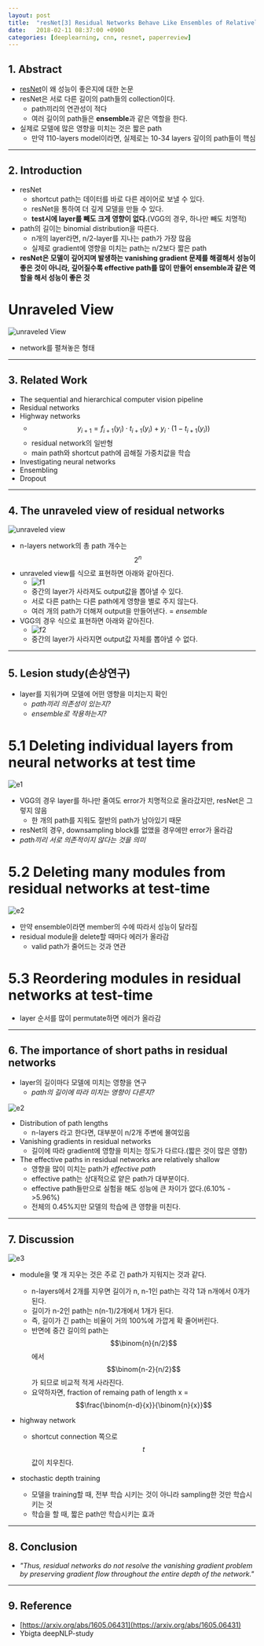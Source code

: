 ```yaml
---
layout: post
title:  "resNet[3] Residual Networks Behave Like Ensembles of Relatively Shallow Networks(2016) - Review"
date:   2018-02-11 08:37:00 +0900
categories: [deeplearning, cnn, resnet, paperreview]
---
```


## 1. Abstract
- [resNet](https://hwkim94.github.io/cnn/deeplearning/paperreview/2018/02/10/resNet1.html)이 왜 성능이 좋은지에 대한 논문
- resNet은 서로 다른 길이의 path들의 collection이다.
    - path끼리의 연관성이 적다
    - 여러 길이의 path들은 **ensemble**과 같은 역할을 한다.
- 실제로 모델에 많은 영향을 미치는 것은 짧은 path
    - 만약 110-layers model이라면, 실제로는 10-34 layers 깊이의 path들이 핵심

-----

## 2. Introduction
- resNet
    - shortcut path는 데이터를 바로 다른 레이어로 보낼 수 있다.
    - resNet을 통하여 더 깊게 모델을 만들 수 있다.
    - **test시에 layer를 빼도 크게 영향이 없다.**(VGG의 경우, 하나만 빼도 치명적)
- path의 길이는 binomial distribution을 따른다.
    - n개의 layer라면, n/2-layer를 지나는 path가 가장 많음
    - 실제로 gradient에 영향을 미치는 path는 n/2보다 짧은 path
- **resNet은 모델이 깊어지며 발생하는 vanishing gradient 문제를 해결해서 성능이 좋은 것이 아니라, 깊어질수록 effective path를 많이 만들어 ensemble과 같은 역할을 해서 성능이 좋은 것**

# Unraveled View
![unraveled View](https://files.slack.com/files-pri/T1J7SCHU7-F982X10EA/unrabeled.png?pub_secret=b25bbbc12f)
- network를 펼쳐놓은 형태

-----

## 3. Related Work
- The sequential and hierarchical computer vision pipeline
- Residual networks
- Highway networks
    - $${y_{i+1}} = {f_{i+1}}({y_{i}}) \cdot {t_{i+1}}({y_{i}}) + {y_{i}} \cdot (1-{t_{i+1}}({y_{i}}))$$
    - residual network의 일반형
    - main path와 shortcut path에 곱해질 가중치값을 학습
- Investigating neural networks
- Ensembling
- Dropout

-----

## 4. The unraveled view of residual networks
![unraveled view](https://files.slack.com/files-pri/T1J7SCHU7-F96HLD12L/2.png?pub_secret=cf651e682c)
- n-layers network의 총 path 개수는 $$2^{n}$$
- unraveled view를 식으로 표현하면 아래와 같아진다.
    - ![f1](https://files.slack.com/files-pri/T1J7SCHU7-F97AVH4FP/1.png?pub_secret=3f444ad15a)
    - 중간의 layer가 사라져도 output값을 뽑아낼 수 있다.
    - 서로 다른 path는 다른 path에게 영향을 별로 주지 않는다.
    - 여러 개의 path가 더해져 output을 만들어낸다. = *ensemble*
- VGG의 경우 식으로 표현하면 아래와 같아진다.
    - ![f2](https://files.slack.com/files-pri/T1J7SCHU7-F977BV5GA/3.png?pub_secret=4c6a2f61c1)
    - 중간의 layer가 사라지면 output값 자체를 뽑아낼 수 없다.

-----

## 5. Lesion study(손상연구)
- layer를 지워가며 모델에 어떤 영향을 미치는지 확인
    - *path끼리 의존성이 있는지?*
    - *ensemble로 작용하는지?*

# 5.1 Deleting individual layers from neural networks at test time
![e1](https://files.slack.com/files-pri/T1J7SCHU7-F97AZ48ER/ee11.png?pub_secret=5b4056c9b3)
- VGG의 경우 layer를 하나만 줄여도 error가 치명적으로 올라갔지만, resNet은 그렇지 않음
    - 한 개의 path를 지워도 절반의 path가 남아있기 때문
- resNet의 경우, downsampling block를 없앴을 경우에만 error가 올라감
- *path끼리 서로 의존적이지 않다는 것을 의미*

# 5.2 Deleting many modules from residual networks at test-time
![e2](https://files.slack.com/files-pri/T1J7SCHU7-F97AZQ6Q5/ee22.png?pub_secret=4df6bc1ab2)
- 만약 ensemble이라면 member의 수에 따라서 성능이 달라짐
- residual module을 delete할 때마다 에러가 올라감
    - valid path가 줄어드는 것과 연관

# 5.3 Reordering modules in residual networks at test-time
- layer 순서를 많이 permutate하면 에러가 올라감

-----

## 6. The importance of short paths in residual networks
- layer의 길이마다 모델에 미치는 영향을 연구
    - *path의 길이에 따라 미치는 영향이 다른지?*

![e2](https://files.slack.com/files-pri/T1J7SCHU7-F976XDGN8/ee33.png?pub_secret=6ec8412b04)
- Distribution of path lengths
    - n-layers 라고 한다면, 대부분이 n/2개 주변에 몰여있음
- Vanishing gradients in residual networks
    - 길이에 따라 gradient에 영향을 미치는 정도가 다르다.(짧은 것이 많은 영향)
- The effective paths in residual networks are relatively shallow
    - 영향을 많이 미치는 path가 *effective path*
    - effective path는 상대적으로 얕은 path가 대부분이다.
    - effective path들만으로 실험을 해도 성능에 큰 차이가 없다.(6.10% ->5.96%)
    - 전체의 0.45%지만 모델의 학습에 큰 영향을 미친다.
    
-----

## 7. Discussion
![e3](https://files.slack.com/files-pri/T1J7SCHU7-F96LU2M41/ee44.png?pub_secret=b2e1b2ae64)
- module을 몇 개 지우는 것은 주로 긴 path가 지워지는 것과 같다. 
    - n-layers에서 2개를 지우면 길이가 n, n-1인 path는 각각 1과 n개에서 0개가 된다. 
    - 길이가 n-2인 path는 n(n-1)/2개에서 1개가 된다. 
    - 즉, 길이가 긴 path는 비율이 거의 100%에 가깝게 확 줄어버린다. 
    - 반면에 중간 길이의 path는 $$\binom{n}{n/2}$$에서 $$\binom{n-2}{n/2}$$가 되므로 비교적 적게 사라진다.
    - 요약하자면, fraction of remaing path of length x = $$\frac{\binom{n-d}{x}}{\binom{n}{x}}$$

- highway network
    - shortcut connection 쪽으로 $$t$$값이 치우친다.

- stochastic depth training
    - 모델을 training할 때, 전부 학습 시키는 것이 아니라 sampling한 것만 학습시키는 것
    - 학습을 할 때, 짧은 path만 학습시키는 효과
    
-----

## 8. Conclusion
- *"Thus, residual networks do not resolve the vanishing gradient problem by preserving gradient flow throughout the entire depth of the network."*

-----

## 9. Reference
- [https://arxiv.org/abs/1605.06431](https://arxiv.org/abs/1605.06431)
- Ybigta deepNLP-study
